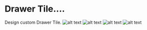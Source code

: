 <!-- # practice

A new Flutter project.

## Getting Started

This project is a starting point for a Flutter application.

A few resources to get you started if this is your first Flutter project:

- [Lab: Write your first Flutter app](https://docs.flutter.dev/get-started/codelab)
- [Cookbook: Useful Flutter samples](https://docs.flutter.dev/cookbook)

For help getting started with Flutter development, view the
[online documentation](https://docs.flutter.dev/), which offers tutorials,
samples, guidance on mobile development, and a full API reference. -->
# Drawer Tile....
Design custom Drawer Tile.
![alt text](Screenshot_1707049730.png) ![alt text](Screenshot_1707049724.png)
![alt text](Screenshot_1707049730-1.png) ![alt text](Screenshot_1707049724-1.png)
